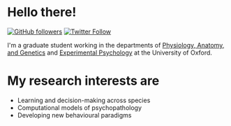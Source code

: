 # Hello there!
[![GitHub followers](https://img.shields.io/github/followers/aeronlaffere?label=Follow%20me&style=flat-square&logo=github&logoColor=white&colorB=4CAF50)](https://github.com/login?return_to=%2Faeronlaffere)
[![Twitter Follow](https://img.shields.io/twitter/follow/aeronlaffere?label=%20%40aeronlaffere&style=flat-square&labelColor=2196F3&logo=twitter&logoColor=white&colorB=0D47A1)](https://twitter.com/aeronlaffere)

I'm a graduate student working in the departments of [Physiology, Anatomy, and Genetics](https://www.dpag.ox.ac.uk) and [Experimental Psychology](https://www.psy.ox.ac.uk) at the University of Oxford.

# My research interests are
- Learning and decision-making across species
- Computational models of psychopathology
- Developing new behavioural paradigms
